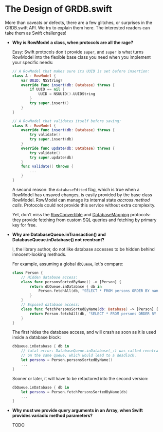 The Design of GRDB.swift
========================

More than caveats or defects, there are a few glitches, or surprises in the GRDB.swift API. We try to explain them here. The interested readers can take them as Swift challenges!

- **Why is RowModel a class, when protocols are all the rage?**
    
    Easy: Swift protocols don't provide `super`, and `super` is what turns RowModel into the flexible base class you need when you implement your specific needs:
    
    ```swift
    // A RowModel that makes sure its UUID is set before insertion:
    class A : RowModel {
        var UUID: NSString?
        override func insert(db: Database) throws {
            if UUID == nil {
                UUID = NSUUID().UUIDString
            }
            try super.insert()
        }
    }
    
    // A RowModel that validates itself before saving:
    class B : RowModel {
        override func insert(db: Database) throws {
            try validate()
            try super.insert(db)
        }
        override func update(db: Database) throws {
            try validate()
            try super.update(db)
        }
        func validate() throws {
            ...
        }
    }
    ```
    
    A second reason: the `databaseEdited` flag, which is true when a RowModel has unsaved changes, is easily provided by the base class RowModel. RowModel can manage its internal state *accross method calls*. Protocols could not provide this service without extra complexity.
    
    Yet, don't miss the [RowConvertible](http://cocoadocs.org/docsets/GRDB.swift/0.12.0/Protocols/RowConvertible.html) and [DatabaseMapping](http://cocoadocs.org/docsets/GRDB.swift/0.12.0/Protocols/DatabaseTableMapping.html) protocols: they provide fetching from custom SQL queries and fetching by primary key for free.
    
    
- **Why are DatabaseQueue.inTransaction() and DatabaseQueue.inDatabase() not reentrant?**
    
    I, the library author, do not like database accesses to be hidden behind innocent-looking methods.
    
    For example, assuming a global `dbQueue`, let's compare:
    
    ```swift
    class Person {
        // Hidden database access:
        class func personsSortedByName() -> [Person] {
            return dbQueue.inDatabase { db in
                Person.fetchAll(db, "SELECT * FROM persons ORDER BY name")
            }
        }
        // Exposed database access:
        class func fetchPersonsSortedByName(db: Database) -> [Person] {
            return Person.fetchAll(db, "SELECT * FROM persons ORDER BY name")
        }
    }
    ```
    
    The first hides the database access, and will crash as soon as it is used inside a database block:
    
    ```swift
    dbQueue.inDatabase { db in
        // fatal error: DatabaseQueue.inDatabase(_:) was called reentrantly
        // on the same queue, which would lead to a deadlock.
        let persons = Person.personsSortedByName()
        ...
    }
    ```
    
    Sooner or later, it will have to be refactored into the second version:

    ```swift
    dbQueue.inDatabase { db in
        let persons = Person.fetchPersonsSortedByName(db)
        ...
    }
    ```
    
- **Why must we provide query arguments in an Array, when Swift provides variadic method parameters?**
    
    TODO
    
